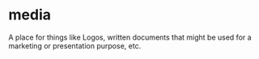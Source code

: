 # media
A place for things like Logos, written documents that might be used for a marketing or presentation purpose, etc.
